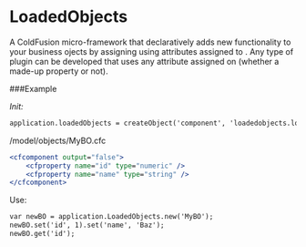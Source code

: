 LoadedObjects
=============

A ColdFusion micro-framework that declaratively adds new functionality to your business ojects by assigning using attributes assigned to <cfproperty>. Any type of plugin can be developed that uses any attribute assigned on <cfproperty> (whether a made-up property or not).

###Example

*Init:*
```ColdFusion
application.loadedObjects = createObject('component', 'loadedobjects.loadedobjects').init(ObjectPathPrefix = 'model.objects');
```

/model/objects/MyBO.cfc
```ColdFusion
<cfcomponent output="false">
	<cfproperty name="id" type="numeric" />
	<cfproperty name="name" type="string" />
</cfcomponent>
```

Use:
```ColdFusion
var newBO = application.LoadedObjects.new('MyBO');
newBO.set('id', 1).set('name', 'Baz');
newBO.get('id');
```
